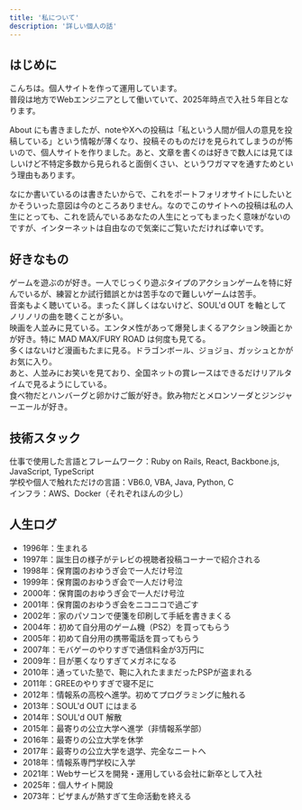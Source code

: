 ```yaml
---
title: '私について'
description: '詳しい個人の話'
---
```


## はじめに

こんちは。個人サイトを作って運用しています。<br>
普段は地方でWebエンジニアとして働いていて、2025年時点で入社５年目となります。

About にも書きましたが、noteやXへの投稿は「私という人間が個人の意見を投稿している」という情報が薄くなり、投稿そのものだけを見られてしまうのが怖いので、個人サイトを作りました。あと、文章を書くのは好きで数人には見てほしいけど不特定多数から見られると面倒くさい、というワガママを通すためという理由もあります。

なにか書いているのは書きたいからで、これをポートフォリオサイトにしたいとかそういった意図は今のところありません。なのでこのサイトへの投稿は私の人生にとっても、これを読んでいるあなたの人生にとってもまったく意味がないのですが、インターネットは自由なので気楽にご覧いただければ幸いです。

## 好きなもの

ゲームを遊ぶのが好き。一人でじっくり遊ぶタイプのアクションゲームを特に好んでいるが、練習とか試行錯誤とかは苦手なので難しいゲームは苦手。<br>
音楽もよく聴いている。まったく詳しくはないけど、SOUL'd OUT を軸としてノリノリの曲を聴くことが多い。<br>
映画を人並みに見ている。エンタメ性があって爆発しまくるアクション映画とかが好き。特に MAD MAX/FURY ROAD は何度も見てる。<br>
多くはないけど漫画もたまに見る。ドラゴンボール、ジョジョ、ガッシュとかがお気に入り。<br>
あと、人並みにお笑いを見ており、全国ネットの賞レースはできるだけリアルタイムで見るようにしている。<br>
食べ物だとハンバーグと卵かけご飯が好き。飲み物だとメロンソーダとジンジャーエールが好き。

## 技術スタック

仕事で使用した言語とフレームワーク：Ruby on Rails, React, Backbone.js, JavaScript, TypeScript<br>
学校や個人で触れただけの言語：VB6.0, VBA, Java, Python, C<br>
インフラ：AWS、Docker（それぞれほんの少し）

## 人生ログ

- 1996年：生まれる
- 1997年：誕生日の様子がテレビの視聴者投稿コーナーで紹介される
- 1998年：保育園のおゆうぎ会で一人だけ号泣
- 1999年：保育園のおゆうぎ会で一人だけ号泣
- 2000年：保育園のおゆうぎ会で一人だけ号泣
- 2001年：保育園のおゆうぎ会をニコニコで過ごす
- 2002年：家のパソコンで便箋を印刷して手紙を書きまくる
- 2004年：初めて自分用のゲーム機（PS2）を買ってもらう
- 2005年：初めて自分用の携帯電話を買ってもらう
- 2007年：モバゲーのやりすぎで通信料金が3万円に
- 2009年：目が悪くなりすぎてメガネになる
- 2010年：通っていた塾で、鞄に入れたままだったPSPが盗まれる
- 2011年：GREEのやりすぎで寝不足に
- 2012年：情報系の高校へ進学。初めてプログラミングに触れる
- 2013年：SOUL'd OUT にはまる
- 2014年：SOUL'd OUT 解散
- 2015年：最寄りの公立大学へ進学（非情報系学部）
- 2016年：最寄りの公立大学を休学
- 2017年：最寄りの公立大学を退学、完全なニートへ
- 2018年：情報系専門学校に入学
- 2021年：Webサービスを開発・運用している会社に新卒として入社
- 2025年：個人サイト開設
- 2073年：ピザまんが熱すぎて生命活動を終える
